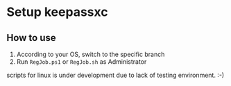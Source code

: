 # Setup keepassxc

## How to use
1. According to your OS, switch to the specific branch
2. Run `RegJob.ps1` or `RegJob.sh` as Administrator

scripts for linux is under development due to lack of testing environment. :-)